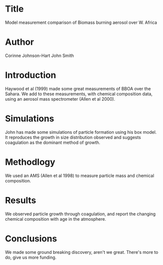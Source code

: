 # Title
Model measurement comparison of Biomass burning aerosol over W. Africa

# Author
Corinne Johnson-Hart
John Smith

# Introduction
Haywood et al (1999) made some great measurements of BBOA over the Sahara. 
We add to these measurements, with chemical composition data, using an aerosol mass spectrometer (Allen et al 2000).

# Simulations
John has made some simulations of particle formation using his box model.
It reproduces the growth in size distribution observed and suggests coagulation as the dominant method of growth.

# Methodlogy
We used an AMS (Allen et al 1998) to measure particle mass and chemical composition.


# Results
We observed particle growth through coagulation, and report the changing chemical composition with age in the atmosphere.

# Conclusions
We made some ground breaking discovery, aren't we great.
There's more to do, give us more funding.